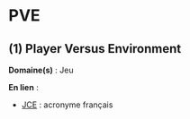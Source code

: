 # PVE

## (1) Player Versus Environment

**Domaine(s)** : Jeu

**En lien** :

+ [JCE](../J/jce.md) : acronyme français
